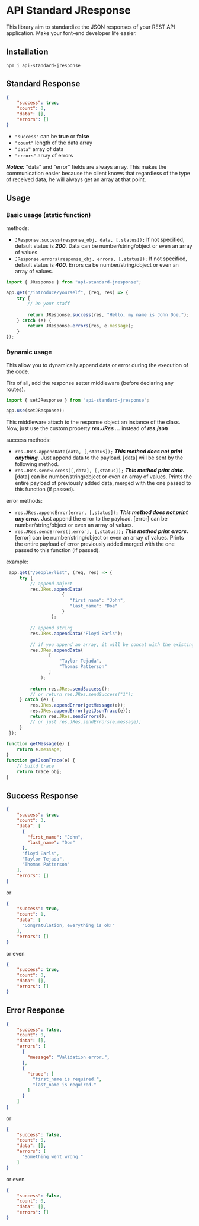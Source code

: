 # API Standard JResponse
This library aim to standardize the JSON responses of your REST API application. 
Make your font-end developer life easier. 
## Installation
```
npm i api-standard-jresponse
```
## Standard Response
```json
{
    "success": true,
    "count": 0,
    "data": [],
    "errors": []
}
```
- `"success"` can be **true** or **false**
- `"count"` length of the data array
- `"data"` array of data
- `"errors"` array of errors

***Notice:*** "data" and "error" fields are always array. This makes the communication easier because the client 
knows that regardless of the type of received data, he will always get an array at that point.  

## Usage
### Basic usage (static function)
methods:
- `JResponse.success(response_obj, data, [,status]);` If not specified, default status is ***200***. Data can be number/string/object or even an array of values. 
- `JResponse.errors(response_obj, errors, [,status]);` If not specified, default status is ***400***. Errors ca be number/string/object or even an array of values.
```javascript
import { JResponse } from "api-standard-jresponse";

app.get("/introduce/yourself", (req, res) => {
    try {
        // Do your staff
        
        return JResponse.success(res, "Hello, my name is John Doe.");
    } catch (e) {
        return JResponse.errors(res, e.message);  
    }
});

```
### Dynamic usage
This allow you to dynamically append data or error during the execution of the code.

Firs of all, add the response setter middleware (before declaring any routes).
```javascript
import { setJResponse } from "api-standard-jresponse";

app.use(setJResponse);
```
This middleware attach to the response object an instance of the class.
Now, just use the custom property ***res.JRes ...*** instead of ***res.json***

success methods:
- `res.JRes.appendData(data, [,status]);` ***This method does not print anything.*** Just append data to the payload. [data] will be sent by the following method.
- `res.JRes.sendSuccess([,data], [,status]);` ***This method print data.*** [data] can be number/string/object or even an array of values. Prints the entire payload of previously added data, merged with the one passed to this function (if passed). 

error methods:
- `res.JRes.appendError(error, [,status]);` ***This method does not print any error.*** Just append the error to the payload. [error] can be number/string/object or even an array of values.
- `res.JRes.sendErrors([,error], [,status]);` ***This method print errors.*** [error] can be number/string/object or even an array of values. Prints the entire payload of error previously added merged with the one passed to this function (if passed).

example:
```javascript
 app.get("/people/list", (req, res) => {
     try {
         // append object
         res.JRes.appendData( 
                     { 
                        "first_name": "John",      
                        "last_name": "Doe"      
                     } 
                 );
         
         // append string
         res.JRes.appendData("Floyd Earls");
        
         // if you append an array, it will be concat with the existing data (see response)
         res.JRes.appendData(
                [
                    "Taylor Tejada", 
                    "Thomas Patterson"
                ]
             );
         
         return res.JRes.sendSuccess();
         // or return res.JRes.sendSuccess("1");
     } catch (e) {
         res.JRes.appendError(getMessage(e));
         res.JRes.appendError(getJsonTrace(e));
         return res.JRes.sendErrors();   
         // or just res.JRes.sendErrors(e.message);
     }
 });    
 
function getMessage(e) {
    return e.message;
}
function getJsonTrace(e) {
    // build trace
    return trace_obj;
}
```
## Success Response
```json
{
    "success": true,
    "count": 3,
    "data": [
      {
        "first_name": "John",      
        "last_name": "Doe"      
      },
      "floyd Earls",
      "Taylor Tejada",
      "Thomas Patterson"
    ],
    "errors": []
}
```
or
```json
{
    "success": true,
    "count": 1,
    "data": [
      "Congratulation, everything is ok!"
    ],
    "errors": []
}
```
or even
```json
{
    "success": true,
    "count": 0,
    "data": [],
    "errors": []
}
```
## Error Response
```json
{
    "success": false,
    "count": 0,
    "data": [],
    "errors": [
      {
        "message": "Validation error.",
      },
      {
        "trace": [
          "first_name is required.",
          "last_name is required."
        ]
      }
    ]
}
```
or
```json
{
    "success": false,
    "count": 0,
    "data": [],
    "errors": [
      "Something went wrong."
    ]
}
```
or even
```json
{
    "success": false,
    "count": 0,
    "data": [],
    "errors": []
}
```
